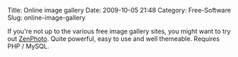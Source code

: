 Title: Online image gallery
Date: 2009-10-05 21:48
Category: Free-Software
Slug: online-image-gallery

If you're not up to the various free image gallery sites, you might want
to try out [ZenPhoto](http://www.zenphoto.org/). Quite powerful, easy to
use and well themeable. Requires PHP / MySQL.
